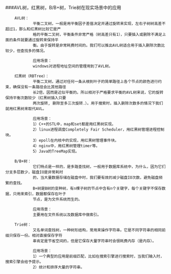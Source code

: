 ###AVL树，红黑树，B/B+树，Trie树在现实场景中的应用

        AVL树：
                平衡二叉树，一般是用平衡因子差值决定并通过旋转来实现，左右子树树高差不超过1，那么和红黑树比较它是严
                格的平衡二叉树，平衡条件非常严格（树高差只有1），只要插入或删除不满足上面的条件就要通过旋转来保持平
                衡。由于旋转是非常耗费时间的。我们可以推出AVL树适合用于插入删除次数比较少，但查找多的情况。
                
                应用场景：
                windows对进程地址空间的管理用到了AVL树。
                
        红黑树（RBTree）：
                平衡二叉树，通过对任何一条从根到叶子的简单路径上各个节点的颜色进行约束，确保没有一条路径会比其他路径
                长2倍，因而是近似平衡的。所以相对于严格要求平衡的AVL树来说，它的旋转保持平衡次数较少（红黑树插入只要
                两次旋转, 删除至多三次旋转.）。用于搜索时，插入删除次数多的情况下我们就用红黑树来取代AVL。
                
                应用场景：
                1）C++的STL中，map和set都是用红黑树实现。
                2）linux进程调度Completely Fair Scheduler，用红黑树管理进程控制块。
                3）epoll在内核中的实现，用红黑树管理事件块。
                4）nginx中，用红黑树管理timer等。
                5）Java的TreeMap实现。
                
        B/B+树：
                它们特点是一样的，是多路查找树，一般用于数据库系统中，为什么，因为它们分支多层数少，磁盘IO是非常耗时
                的，当大量数据存储在磁盘中时，我们要有效的减少磁盘IO次数，避免磁盘频繁的查找。
                B+树是B树的变种树，有n棵子树的节点中含有n个关键字，每个关键字不保存数据，只用来索引，数据都保存在叶子
                节点，是为文件系统而生的。
                
                应用场景：
                主要用在文件系统以及数据库中做索引。
                
        Trie树：
                又名单词查找树，一种树形结构，常用来操作字符串。它是不同字符串的相同前缀只保存一份。相对直接保存字符
                串肯定是节省空间的，但是它保存大量字符串时会很耗费内存（是内存）。
                
                应用场景：
                1）一个典型的应用是前缀匹配，比如在搜索引擎进行搜索时，当我们输入时，搜索引擎会给予提示。
                2）统计和排序大量的字符串。
        
